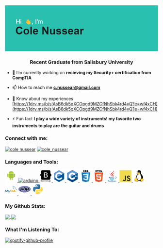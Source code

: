 [![MasterHead](https://github.com/Nusse0712/Nusse0712/blob/main/header.png?raw=true)](https://github.com/Nusse0712)

<h3 align="center">Recent Graduate from Salisbury University</h3>

- 🔭 I’m currently working on **recieving my Security+ certification from CompTIA**

- 📫 How to reach me **c.nussear@gmail.com**

- 📄 Know about my experiences [https://1drv.ms/b/s!AsB6dk5qXCOpgd9MZCfNhSbk4rd4vQ?e=wf4xCH](https://1drv.ms/b/s!AsB6dk5qXCOpgd9MZCfNhSbk4rd4vQ?e=wf4xCH)

- ⚡ Fun fact **I play a wide variety of instruments! my favorite two instruments to play are the guitar and drums**

<h3 align="left">Connect with me:</h3>
<p align="left">
<a href="https://www.linkedin.com/in/cole-nussear-58226220a/" target="blank"><img align="center" src="https://raw.githubusercontent.com/rahuldkjain/github-profile-readme-generator/master/src/images/icons/Social/linked-in-alt.svg" alt="cole nussear" height="30" width="40" /></a>
<a href="https://instagram.com/cole_nussear" target="blank"><img align="center" src="https://raw.githubusercontent.com/rahuldkjain/github-profile-readme-generator/master/src/images/icons/Social/instagram.svg" alt="cole_nussear" height="30" width="40" /></a>
</p>

<h3 align="left">Languages and Tools:</h3>
<p align="left"> <a href="https://developer.android.com" target="_blank" rel="noreferrer"> <img src="https://raw.githubusercontent.com/devicons/devicon/master/icons/android/android-original-wordmark.svg" alt="android" width="40" height="40"/> </a> <a href="https://www.arduino.cc/" target="_blank" rel="noreferrer"> <img src="https://cdn.worldvectorlogo.com/logos/arduino-1.svg" alt="arduino" width="40" height="40"/> </a> <a href="https://getbootstrap.com" target="_blank" rel="noreferrer"> <img src="https://raw.githubusercontent.com/devicons/devicon/master/icons/bootstrap/bootstrap-plain-wordmark.svg" alt="bootstrap" width="40" height="40"/> </a> <a href="https://www.cprogramming.com/" target="_blank" rel="noreferrer"> <img src="https://raw.githubusercontent.com/devicons/devicon/master/icons/c/c-original.svg" alt="c" width="40" height="40"/> </a> <a href="https://www.w3schools.com/cpp/" target="_blank" rel="noreferrer"> <img src="https://raw.githubusercontent.com/devicons/devicon/master/icons/cplusplus/cplusplus-original.svg" alt="cplusplus" width="40" height="40"/> </a> <a href="https://www.w3schools.com/css/" target="_blank" rel="noreferrer"> <img src="https://raw.githubusercontent.com/devicons/devicon/master/icons/css3/css3-original-wordmark.svg" alt="css3" width="40" height="40"/> </a> <a href="https://www.w3.org/html/" target="_blank" rel="noreferrer"> <img src="https://raw.githubusercontent.com/devicons/devicon/master/icons/html5/html5-original-wordmark.svg" alt="html5" width="40" height="40"/> </a> <a href="https://www.java.com" target="_blank" rel="noreferrer"> <img src="https://raw.githubusercontent.com/devicons/devicon/master/icons/java/java-original.svg" alt="java" width="40" height="40"/> </a> <a href="https://developer.mozilla.org/en-US/docs/Web/JavaScript" target="_blank" rel="noreferrer"> <img src="https://raw.githubusercontent.com/devicons/devicon/master/icons/javascript/javascript-original.svg" alt="javascript" width="40" height="40"/> </a> <a href="https://www.linux.org/" target="_blank" rel="noreferrer"> <img src="https://raw.githubusercontent.com/devicons/devicon/master/icons/linux/linux-original.svg" alt="linux" width="40" height="40"/> </a> <a href="https://www.mysql.com/" target="_blank" rel="noreferrer"> <img src="https://raw.githubusercontent.com/devicons/devicon/master/icons/mysql/mysql-original-wordmark.svg" alt="mysql" width="40" height="40"/> </a> <a href="https://www.php.net" target="_blank" rel="noreferrer"> <img src="https://raw.githubusercontent.com/devicons/devicon/master/icons/php/php-original.svg" alt="php" width="40" height="40"/> </a> <a href="https://www.python.org" target="_blank" rel="noreferrer"> <img src="https://raw.githubusercontent.com/devicons/devicon/master/icons/python/python-original.svg" alt="python" width="40" height="40"/> </a> </p>

<h3 align="left">My Github Stats:</h3>

<a href="https://github.com/Nusse0712/github-readme-stats">
  <img align="center" src="https://github-readme-stats.vercel.app/api?username=Nusse0712&show_icons=true" />
</a>
<a href="https://github.com/Nusse0712/github-readme-stats">
  <img align="center" src="https://github-readme-stats.vercel.app/api/top-langs/?username=Nusse0712" />
</a>

<h3 align="left">What I'm Listening To:</h3>

[![spotify-github-profile](https://spotify-github-profile.vercel.app/api/view?uid=c.nussear&cover_image=true&theme=default&show_offline=false&background_color=121212&interchange=false&bar_color_cover=false)](https://github.com/kittinan/spotify-github-profile)


